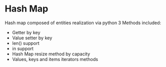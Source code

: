 # Hash Map

Hash map composed of entities realization via python 3
Methods included:
* Getter by key
* Value setter by key
* len() support
* in support
* Hash Map resize method by capacity
* Values, keys and items iterators methods